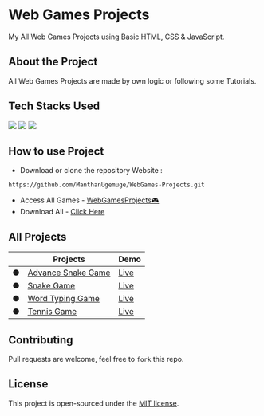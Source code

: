 # Web Games Projects
My All Web Games Projects using Basic HTML, CSS & JavaScript.

## About the Project
All Web Games Projects are made by own logic or following some Tutorials.

## Tech Stacks Used

<a target="_blank" href="https://www.w3schools.com/html/default.asp"><img src="https://img.shields.io/badge/html5%20-%23E34F26.svg?&style=for-the-badge&logo=html5&logoColor=white"></img></a>
<a target="_blank" href="https://www.w3schools.com/css/default.asp"><img src="https://img.shields.io/badge/css3%20-%231572B6.svg?&style=for-the-badge&logo=css3&logoColor=white"></img></a>
<a target="_blank" href="https://www.w3schools.com/js/default.asp"><img src="https://img.shields.io/badge/javascript%20-%23323330.svg?&style=for-the-badge&logo=javascript&logoColor=%23F7DF1E"></img></a>

## How to use Project

- Download or clone the repository Website : 

```
https://github.com/ManthanUgemuge/WebGames-Projects.git
```
- Access All Games - [WebGamesProjects🎮](https://github.com/ManthanUgemuge/WebGamesProjects)
- Download All - [Click Here](https://github.com/ManthanUgemuge/WebGamesProjects/archive/refs/heads/main.zip)

## All Projects

||Projects|Demo|
|---|--------|----|
|●|[Advance Snake Game](https://github.com/ManthanUgemuge/WebGamesProjects/tree/main/Advance%20Snake%20Game)|[Live](https://manthanugemuge.github.io/Advance-Snake-Game/)|
|●|[Snake Game](https://github.com/ManthanUgemuge/WebGamesProjects/tree/main/Basic%20Snake%20Game)|[Live](https://manthanugemuge.github.io/Basic-Snake-Game/)|
|●|[Word Typing Game](https://github.com/ManthanUgemuge/WebGamesProjects/tree/main/Tennis%20Game)|[Live](https://manthanugemuge.github.io/WordTypingGame/)|
|●|[Tennis Game](https://github.com/ManthanUgemuge/WebGamesProjects/tree/main/WordTypingGame)|[Live](https://manthanugemuge.github.io/WebGamesProjects/Tennis%20Game/)|

## Contributing
Pull requests are welcome, feel free to ```fork``` this repo.

## License
This project is open-sourced under the [MIT license]().
